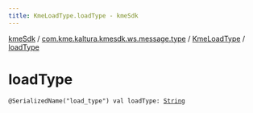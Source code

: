 ```yaml
---
title: KmeLoadType.loadType - kmeSdk
---
```


[kmeSdk](../../index.html) / [com.kme.kaltura.kmesdk.ws.message.type](../index.html) / [KmeLoadType](index.html) / [loadType](./load-type.html)

# loadType

`@SerializedName("load_type") val loadType: `[`String`](https://kotlinlang.org/api/latest/jvm/stdlib/kotlin/-string/index.html)